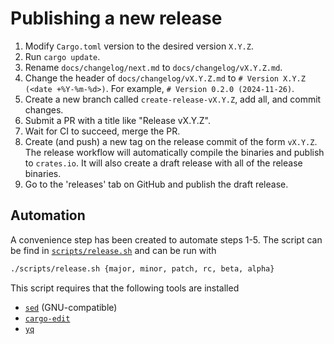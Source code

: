 # Publishing a new release

1. Modify `Cargo.toml` version to the desired version `X.Y.Z`.
2. Run `cargo update`.
3. Rename `docs/changelog/next.md` to `docs/changelog/vX.Y.Z.md`.
4. Change the header of `docs/changelog/vX.Y.Z.md` to `# Version X.Y.Z (<date +%Y-%m-%d>)`.
   For example, `# Version 0.2.0 (2024-11-26)`.
5. Create a new branch called `create-release-vX.Y.Z`, add all, and commit changes.
6. Submit a PR with a title like "Release vX.Y.Z".
7. Wait for CI to succeed, merge the PR.
8. Create (and push) a new tag on the release commit of the form `vX.Y.Z`.
   The release workflow will automatically compile the binaries and publish to `crates.io`.
   It will also create a draft release with all of the release binaries.
9. Go to the 'releases' tab on GitHub and publish the draft release.

## Automation

A convenience step has been created to automate steps 1-5.
The script can be find in [`scripts/release.sh`](scripts/release.sh) and can be run with

```sh
./scripts/release.sh {major, minor, patch, rc, beta, alpha}
```

This script requires that the following tools are installed

- [`sed`](https://www.gnu.org/software/sed/) (GNU-compatible)
- [`cargo-edit`](https://crates.io/crates/cargo-edit)
- [`yq`](https://mikefarah.gitbook.io/yq)
